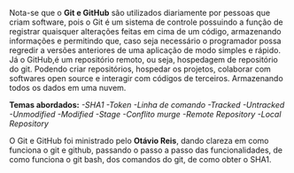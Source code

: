 Nota-se que o **Git e GitHub** são utilizados diariamente por pessoas que criam software, pois o Git é um sistema de controle possuindo a função de registrar quaisquer alterações feitas em cima de um código, armazenando informações e permitindo que, caso seja necessário o programador possa regredir a versões anteriores de uma aplicação de modo simples e rápido.
Já o GitHub,é um repositório remoto, ou seja, hospedagem de repositório do git. Podendo criar repositórios, hospedar os projetos, colaborar com softwares open source e interagir com códigos de terceiros. Armazenando todos os dados em uma nuvem.

**Temas abordados:**
  *-SHA1*
  *-Token*
  *-Linha de comando*
  *-Tracked*
  *-Untracked*
  *-Unmodified*
  *-Modified*
  *-Stage*
  *-Conflito murge*
  *-Remote Repository*
  *-Local Repository*

O Git e GitHub foi ministrado pelo **Otávio Reis**, dando clareza em como funciona o git e github, passando o passo a passo das funcionalidades, de como funciona o git bash, dos comandos do git, de como obter o SHA1.

